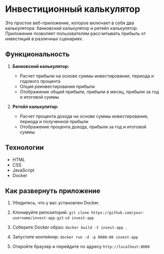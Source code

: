 # Инвестиционный калькулятор

Это простое веб-приложение, которое включает в себя два калькулятора: банковский калькулятор и ретейл калькулятор. Приложение позволяет пользователям рассчитывать прибыль от инвестиций в различных сценариях.

## Функциональность

1. **Банковский калькулятор:**
   - Расчет прибыли на основе суммы инвестирования, периода и годового процента
   - Опция реинвестирования прибыли
   - Отображение общей прибыли, прибыли в месяц, прибыли за год и итоговой суммы

2. **Ретейл калькулятор:**
   - Расчет процента дохода на основе суммы инвестирования, периода и полученной прибыли
   - Отображение процента дохода, прибыли за год и итоговой суммы

## Технологии

- HTML
- CSS
- JavaScript
- Docker

## Как развернуть приложение

1. Убедитесь, что у вас установлен Docker.

2. Клонируйте репозиторий:
   `git clone https://github.com/your-username/invest-app.git`
   `cd invest-app`

3. Соберите Docker образ:
    `docker build -t invest-app .`

4. Запустите контейнер:
    `docker run -d -p 8080:80 invest-app`

5. Откройте браузер и перейдите по адресу `http://localhost:8080`
